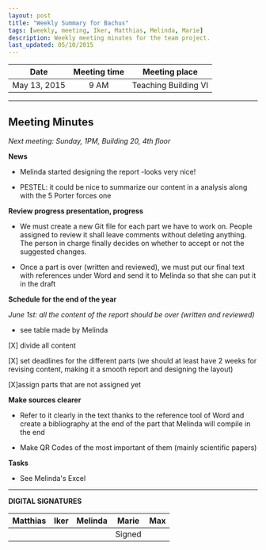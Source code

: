 ```yaml
---
layout: post
title: "Weekly Summary for Bachus"
tags: [weekly, meeting, Iker, Matthias, Melinda, Marie]
description: Weekly meeting minutes for the team project.
last_updated: 05/10/2015
---
```


|**Date** |**Meeting time**|**Meeting place**
| ------------- |:----------------:|:-------:
|May 13, 2015| 9 AM | Teaching Building VI

----------

Meeting Minutes
------
*Next meeting: Sunday, 1PM, Building 20, 4th floor*

**News**

* Melinda started designing the report -looks very nice!

* PESTEL: it could be nice to summarize our content in a analysis along with the 5 Porter forces one

**Review progress presentation, progress**

* We must create a new Git file for each part we have to work on. People assigned to review it shall leave comments without deleting anything. The person in charge finally decides on whether to accept or not the suggested changes.

* Once a part is over (written and reviewed), we must put our final text with references under Word and send it to Melinda so that she can put it in the draft


**Schedule for the end of the year**

*June 1st: all the content of the report should be over (written and reviewed)*

* see table made by Melinda

[X] divide all content

[X] set deadlines for the different parts (we should at least have 2 weeks for revising content, making it a smooth report and designing the layout)

[X]assign parts that are not assigned yet


**Make sources clearer**

* Refer to it clearly in the text thanks to the reference tool of Word and create a bibliography at the end of the part that Melinda will compile in the end

* Make QR Codes of the most important of them (mainly scientific papers)


**Tasks**

* See Melinda's Excel


----------

**DIGITAL SIGNATURES**

|**Matthias** |**Iker**|**Melinda**|**Marie**|**Max**|
|----------------|----------------|----------------|----------------|----------------|
| | | | Signed| |
